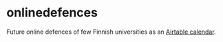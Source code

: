 # onlinedefences

Future online defences of few Finnish universities as an [Airtable calendar](https://airtable.com/shrYGUjm2hglZiBQS/tblx31L3IL25QjY7y?date=2020-09-01&mode=month). 
